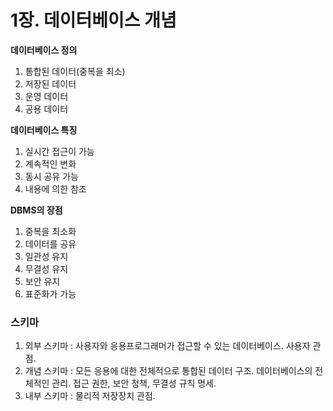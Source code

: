 # 1장. 데이터베이스 개념

**데이터베이스 정의**

1. 통합된 데이터(중복을 최소)
2. 저장된 데이터
3. 운영 데이터
4. 공용 데이터

**데이터베이스 특징**

1. 실시간 접근이 가능
2. 계속적인 변화
3. 동시 공유 가능
4. 내용에 의한 참조

**DBMS의 장점**

1. 중복을 최소화
2. 데이터를 공유
3. 일관성 유지
4. 무결성 유지
5. 보안 유지
6. 표준화가 가능

### 스키마

1. 외부 스키마 : 사용자와 응용프로그래머가 접근할 수 있는 데이터베이스. 사용자 관점.
2. 개념 스키마 : 모든 응용에 대한 전체적으로 통합된 데이터 구조. 데이터베이스의 전체적인 관리. 접근 권한, 보안 정책, 무결성 규칙 명세.
3. 내부 스키마 : 물리적 저장장치 관점.
